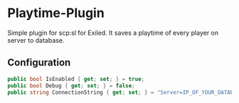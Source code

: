 # Playtime-Plugin
Simple plugin for scp:sl for Exiled. It saves a playtime of every player on server to database. 

## Configuration
```cs
public bool IsEnabled { get; set; } = true;
public bool Debug { get; set; } = false;
public string ConnectionString { get; set; } = "Server=IP_OF_YOUR_DATABASE;Port=YOUR_DATABASE_PORT;Database=DATABASE_NAME;Uid=YOUR_DATABASE_USER;Pwd=NAME_OF_YOUR_DATABASE_PASSWORD;";
```

